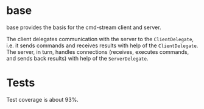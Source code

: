 # base
base provides the basis for the cmd-stream client and server. 

The client delegates communication with the server to the `ClientDelegate`, 
i.e. it sends commands and receives results with help of the `ClientDelegate`. 
The server, in turn, handles connections (receives, executes commands, and sends
back results) with help of the `ServerDelegate`.

# Tests
Test coverage is about 93%.